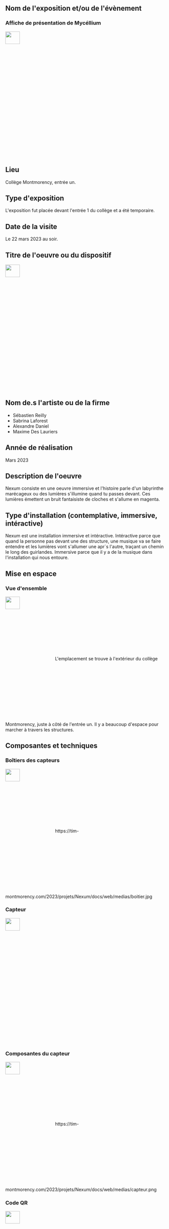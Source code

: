 
## Nom de l'exposition et/ou de l'évènement
### Affiche de présentation de Mycéllium
<img align="center" width="30%" height="10%" src="https://github.com/FOXTROTDELTALIMA/H23_V13_inspirations_LAFRENIERE/blob/main/Mycellium/fichier_Mycellium_Nexum/Images/affiche_expo.png">


## Lieu
Collège Montmorency, entrée un.

## Type d'exposition
L'exposition fut placée devant l'entrée 1 du collège et a été temporaire.

## Date de la visite
Le 22 mars 2023 au soir.

## Titre de l'oeuvre ou du dispositif
<img align="center" width="30%" height="10%" src="https://github.com/FOXTROTDELTALIMA/H23_V13_inspirations_LAFRENIERE/blob/main/Mycellium/fichier_Mycellium_Nexum/Images/vue_d'ensemble.png">


## Nom de.s l'artiste ou de la firme
- Sébastien Reilly
- Sabrina Laforest
- Alexandre Daniel
- Maxime Des Lauriers


## Année de réalisation
Mars 2023

## Description de l'oeuvre
Nexum consiste en une oeuvre immersive et l'histoire parle d'un labyrinthe marécageux ou des lumières s'illumine quand tu passes devant. Ces lumières émettent un bruit fantaisiste de cloches et s'allume en magenta.

## Type d'installation (contemplative, immersive, intéractive)
Nexum est une installation immersive et intéractive. Intéractive parce que quand la personne pas devant une des structure, une musique va se faire entendre et les lumières vont s'allumer une apr`s l'autre, traçant un chemin le long des guirlandes. Immersive parce que il y a de la musique dans l'installation qui nous entoure.


## Mise en espace
### Vue d'ensemble
<img align="center" width="30%" height="10%" src="https://github.com/FOXTROTDELTALIMA/H23_V13_inspirations_LAFRENIERE/blob/main/Mycellium/fichier_Mycellium_Nexum/Images/vue_d'ensemble.png">
L'emplacement se trouve à l'extérieur du collège Montmorency, juste à côté de l'entrée un. Il y a beaucoup d'espace pour marcher à travers les structures.

## Composantes et techniques
### Boîtiers des capteurs
<img align="center" width="30%" height="10%" src="https://github.com/FOXTROTDELTALIMA/H23_V13_inspirations_LAFRENIERE/blob/main/Mycellium/fichier_Mycellium_Nexum/Images/boitiers.jpg">
https://tim-montmorency.com/2023/projets/Nexum/docs/web/medias/boitier.jpg

### Capteur
<img align="center" width="30%" height="10%" src="https://github.com/FOXTROTDELTALIMA/H23_V13_inspirations_LAFRENIERE/blob/main/Mycellium/inspirations/Nexum_capteur.png">

### Composantes du capteur
<img align="center" width="30%" height="10%" src="https://github.com/FOXTROTDELTALIMA/H23_V13_inspirations_LAFRENIERE/blob/main/Mycellium/fichier_Mycellium_Nexum/Images/capteur.png.jpeg">
https://tim-montmorency.com/2023/projets/Nexum/docs/web/medias/capteur.png

### Code QR
<img align="center" width="30%" height="10%" src="https://github.com/FOXTROTDELTALIMA/H23_V13_inspirations_LAFRENIERE/blob/main/Mycellium/inspirations/Nexum_code.png">

### Haut-parleurs
<img align="center" width="30%" height="10%" src="https://github.com/FOXTROTDELTALIMA/H23_V13_inspirations_LAFRENIERE/blob/main/Mycellium/inspirations/Nexum_speaker.png">

### App MadMapper
<img align="center" width="30%" height="10%" src="https://github.com/FOXTROTDELTALIMA/H23_V13_inspirations_LAFRENIERE/blob/main/Mycellium/fichier_Mycellium_Nexum/Images/site_MadMapper.png">
https://tim-montmorency.com/2023/projets/Nexum/docs/web/medias/Alexandre_Realisation_Sem4.png

### App Rasberry
<img align="center" width="30%" height="10%" src="https://github.com/FOXTROTDELTALIMA/H23_V13_inspirations_LAFRENIERE/blob/main/Mycellium/fichier_Mycellium_Nexum/Images/site_raspberry.png.jpeg">
https://tim-montmorency.com/2023/projets/Nexum/docs/web/medias/raspberry.png


## Éléments nécessaires à la mise en exposition
Tel que j'ai montré dans les composantes, pour que le tout fonctionne, les boîtes à fils et les capteurs sont essentiels. Les structures qui soutiennent les lumières servent au support stable pour ne pas que les lumières tombent et se cassent. Les guirlandes de lumières entre servent à relier le tout ensemble pour que la lumière passe d'une ampoule à une autre. Finalement, il faut s'assurer que tous les matériaux resistent à l'eau pour s'il pleut et pour empêcher un court circuit de se produire. C'est pour cela que les fils sont doublement protègés d'une couche de caoutchouc et qu'ils sont dissimulés en dessous des structures en métal. Le tout sera contôllé à partir d'un ordinateur dans le grand studio pour que la musique et la lumière se rendent.


## Expérience vécue
J'ai adoré que les lumières me suivent quand je passais devant un capteur. J'ai aussi aimé la musique qui en sortait au passage devant les capyeurs. C'était un son fantaisique et fanstastique qui m'entourait. Tout fonctionnait à merveille et le son sortait des hauts-parleurs très bien.
- Voici une courte vidéo qui montre à quoi ressemble Nexum, avec le son et les lumières.
### Lien YouTube
[![Court-M]](https://www.youtube.com/shorts/ErbFbUJl34A)


## Ce qui vous a plu, vous a donné des idées
**La musique**: Cette musique m'a fait penser à une série coréenne que j'ai écoutée il y a un an! **Le nom**: _The King: Eternal Monarch_ ou, en français, _Le Roi: Monarche Éternel_. Un petit résumé: C'est l'histoire de deux personnes qui vont tomber en amour, mais ils viennent de deux dimensions différentes. Bref, cette série est fantastique, avec des créatures imaginaires, et fantaisique. Pour mon futur projet, j'avais pensé me baser sur cette série. 

**Les lumières**: J'ai envie que mon projet soit aussi intéractif, comme les lumières de Nexum, mais un concept complètement différent. J'avais pensé à mettre des petits lampadaires et mettre des capteurs en dessous des lumières pour que, quand les gens passeront en-dessous de ces lumières, l'ampoule va s'allumer et faire un dégrader en arc-en-ciel. De plus, ces lumières illumineront toute la personnes et une musique magique les entourera. 

Pour finir, j'ai adoré l'ensemble de l'oeuvre. La musique et les lumières se fusionnaient très bien ensembles.


## Aspects moins aimés
J'aurais aimé qu'il y ai un peu plus d'intéractions, par exemple, appuyer sur un bouton pour déclencher un flash ou une musique. À part cela, j'ai rien à dire de négatif.
